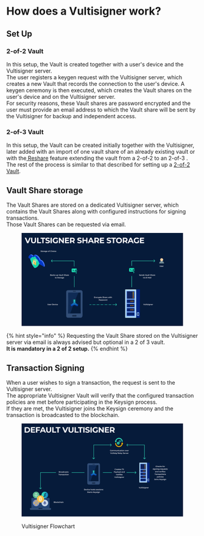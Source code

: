 # How does a Vultisigner work?

## Set Up

### 2-of-2 Vault

In this setup, the Vault is created together with a user's device and the Vultisigner server. \
The user registers a keygen request with the Vultisigner server, which creates a new Vault that records the connection to the user's device. A keygen ceremony is then executed, which creates the Vault shares on the user's device and on the Vultisigner server. \
For security reasons, these Vault shares are password encrypted and the user must provide an email address to which the Vault share will be sent by the Vultisigner for backup and independent access.

### 2-of-3 Vault

In this setup, the Vault can be created initially together with the Vultisigner, later added with an import of one vault share of an already existing vault or with the[ Reshare](../user-actions/managing-your-vault/vault-reshare.md) feature extending the vault from a 2-of-2 to an 2-of-3 . \
The rest of the process is similar to that described for setting up a [2-of-2 Vault](how-does-vultisigner-work.md#id-2-of-2-vault).

## Vault Share storage

The Vault Shares are stored on a dedicated Vultisigner server, which contains the Vault Shares along with configured instructions for signing transactions.\
Those Vault Shares can be requested via email.

<figure><img src="../.gitbook/assets/Vultisigner storage 2-2.png" alt="" width="563"><figcaption></figcaption></figure>

{% hint style="info" %}
Requesting the Vault Share stored on the Vultisigner server via email is always advised but optional in a 2 of 3 vault. \
**It is mandatory in a 2 of 2 setup.**
{% endhint %}

## Transaction Signing

When a user wishes to sign a transaction, the request is sent to the Vultisigner server. \
The appropriate Vultisigner Vault will verify that the configured transaction policies are met before participating in the Keysign process. \
If they are met, the Vultisigner joins the Keysign ceremony and the transaction is broadcasted to the blockchain.

<figure><img src="../.gitbook/assets/default vultisigner.png" alt=""><figcaption><p>Vultisigner Flowchart</p></figcaption></figure>
